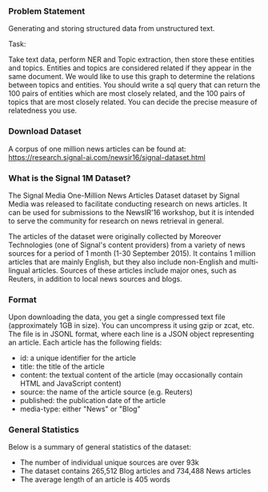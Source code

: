 ### Problem Statement
Generating and storing structured data from unstructured text.

Task:

Take text data, perform NER and Topic extraction, then store these entities and topics. Entities and topics are considered related if they appear in the same document. We would like to use this graph to determine the relations between topics and entities. You should write a sql query that can return the 100 pairs of entities which are most closely related, and the 100 pairs of topics that are most closely related. You can decide the precise measure of relatedness you use.

### Download Dataset
A corpus of one million news articles can be found at: 
https://research.signal-ai.com/newsir16/signal-dataset.html


### What is the Signal 1M Dataset?
The Signal Media One-Million News Articles Dataset dataset by Signal Media was released to facilitate conducting research on news articles. It can be used for submissions to the NewsIR'16 workshop, but it is intended to serve the community for research on news retrieval in general.

The articles of the dataset were originally collected by Moreover Technologies (one of Signal's content providers) from a variety of news sources for a period of 1 month (1-30 September 2015). It contains 1 million articles that are mainly English, but they also include non-English and multi-lingual articles. Sources of these articles include major ones, such as Reuters, in addition to local news sources and blogs.

### Format

Upon downloading the data, you get a single compressed text file (approximately 1GB in size). You can uncompress it using gzip or zcat, etc. The file is in JSONL format, where each line is a JSON object representing an article. Each article has the following fields:

- id: a unique identifier for the article
- title: the title of the article
- content: the textual content of the article (may occasionally contain HTML and JavaScript content)
- source: the name of the article source (e.g. Reuters)
- published: the publication date of the article
- media-type: either "News" or "Blog"

### General Statistics

Below is a summary of general statistics of the dataset:

- The number of individual unique sources are over 93k
- The dataset contains 265,512 Blog articles and 734,488 News articles
- The average length of an article is 405 words

